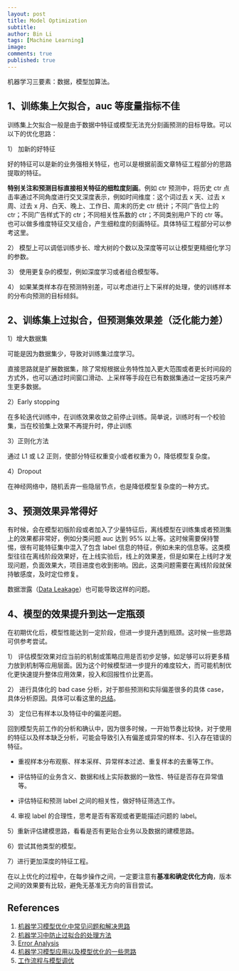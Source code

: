 ```yaml
---
layout: post
title: Model Optimization
subtitle:
author: Bin Li
tags: [Machine Learning]
image: 
comments: true
published: true
---
```


机器学习三要素：数据，模型加算法。

## 1、训练集上欠拟合，auc 等度量指标不佳
训练集上欠拟合一般是由于数据中特征或模型无法充分刻画预测的目标导致。可以以下的优化思路：

1） 加新的好特征

好的特征可以是新的业务强相关特征，也可以是根据前面文章特征工程部分的思路提取的特征。

**特别关注和预测目标直接相关特征的细粒度刻画**。例如 ctr 预测中，将历史 ctr 点击率通过不同角度进行交叉深度表示，例如时间维度：这个词过去 x 天、过去 x 周、过去 x 月、白天、晚上、工作日、周末的历史 ctr 统计；不同广告位上的 ctr；不同广告样式下的 ctr；不同相关性系数的 ctr；不同类别用户下的 ctr 等。也可以做多维度特征交叉组合，产生细粒度的刻画特征。具体特征工程部分可以参考这里。

2） 模型上可以调低训练步长、增大树的个数以及深度等可以让模型更精细化学习的参数。

3） 使用更复杂的模型，例如深度学习或者组合模型等。

4） 如果某类样本存在预测特别差，可以考虑进行上下采样的处理，使的训练样本的分布向预测的目标倾斜。

## 2、训练集上过拟合，但预测集效果差（泛化能力差）
1）增大数据集

可能是因为数据集少，导致对训练集过度学习。

直接思路就是扩展数据集，除了常规根据业务特性加入更大范围或者更长时间段的方式外，也可以通过时间窗口滑动、上采样等手段在已有数据集通过一定技巧来产生更多数据。

2）Early stopping

在多轮迭代训练中，在训练效果收敛之前停止训练。简单说，训练时有一个校验集，当在校验集上效果不再提升时，停止训练

3）正则化方法

通过 L1 或 L2 正则，使部分特征权重变小或者权重为 0，降低模型复杂度。

4）Dropout

在神经网络中，随机丢弃一些隐层节点，也是降低模型复杂度的一种方式。

## 3、预测效果异常得好
有时候，会在模型初版阶段或者加入了少量特征后，离线模型在训练集或者预测集上的效果都非常好，例如分类问题 auc 达到 95% 以上等。这时候需要保持警惕，很有可能特征集中混入了包含 label 信息的特征，例如未来的信息等。这类模型往往在离线阶段效果好，在上线实验后，线上的效果差，但是如果在上线时才发现问题，负面效果大，项目进度也收到影响。因此，这类问题需要在离线阶段就保持敏感度，及时定位修复。

数据泄露（[Data Leakage](https://www.kaggle.com/dansbecker/data-leakage)）也可能导致这样的问题。

## 4、模型的效果提升到达一定瓶颈
在初期优化后，模型性能达到一定阶段，但进一步提升遇到瓶颈。这时候一些思路可供参考尝试。

1） 评估模型效果对应当前的机制或策略应用是否初步足够，如足够可以将更多精力放到机制等应用层面。因为这个时候模型进一步提升的难度较大，而可能机制优化更快速提升整体应用效果，投入和回报性价比更高。

2） 进行具体化的 bad case 分析，对于那些预测和实际偏差很多的具体 case，具体分析原因。具体可以看这里的[总结]()。



3） 定位已有样本以及特征中的偏差问题。

回到模型先前工作的分析和确认中，因为很多时候，一开始节奏比较快，对于使用的特征以及样本缺乏分析，可能会导致引入有偏差或异常的样本、引入存在错误的特征。

* 重视样本分布观察、样本采样、异常样本过滤、重复样本的去重等工作。

* 评估特征的业务含义、数据和线上实际数据的一致性、特征是否存在异常值等。

* 评估特征和预测 label 之间的相关性，做好特征筛选工作。

4) 审视 label 的合理性，思考是否有客观或者更能描述问题的 label。

5）重新评估建模思路，看看是否有更贴合业务以及数据的建模思路。

6）尝试其他类型的模型。

7）进行更加深度的特征工程。

在以上优化的过程中，在每步操作之间，一定要注意有**基准和确定优化方向**，版本之间的效果要有比较，避免无基准无方向的盲目尝试。



## References
1. [机器学习模型优化中常见问题和解决思路](https://blog.csdn.net/mozhizun/article/details/71438821)
2. [机器学习中防止过拟合的处理方法](https://blog.csdn.net/heyongluoyao8/article/details/49429629)
3. [Error Analysis](http://mlwiki.org/index.php/Error_Analysis)
4. [机器学习模型应用以及模型优化的一些思路](https://blog.csdn.net/mozhizun/article/details/60966354)
5. [工作流程与模型调优](https://blog.csdn.net/JoyceWYJ/article/details/51659747)